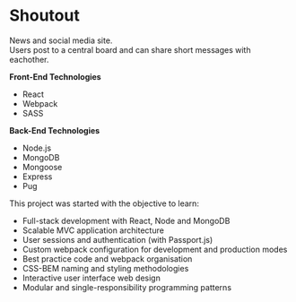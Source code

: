# Shoutout

News and social media site.  
Users post to a central board and can share short messages with eachother.

**Front-End Technologies**
* React
* Webpack
* SASS

**Back-End Technologies**
* Node.js
* MongoDB
* Mongoose
* Express
* Pug

This project was started with the objective to learn:

* Full-stack development with React, Node and MongoDB
* Scalable MVC application architecture
* User sessions and authentication (with Passport.js)
* Custom webpack configuration for development and production modes
* Best practice code and webpack organisation
* CSS-BEM naming and styling methodologies
* Interactive user interface web design
* Modular and single-responsibility programming patterns
